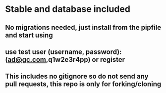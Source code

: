 # Stable and database included

## No migrations needed, just install from the pipfile and start using
## use test user (username, password): (ad@gc.com,q1w2e3r4pp) or register
## This includes no gitignore so do not send any pull requests, this repo is only for forking/cloning

